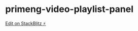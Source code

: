 # primeng-video-playlist-panel

[Edit on StackBlitz ⚡️](https://stackblitz.com/edit/primeng-splitter-demo-mn8ihu)
